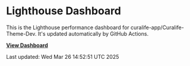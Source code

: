 # Lighthouse Dashboard

This is the Lighthouse performance dashboard for curalife-app/Curalife-Theme-Dev.
It's updated automatically by GitHub Actions.

**[View Dashboard](./index.html)**

Last updated: Wed Mar 26 14:52:51 UTC 2025
